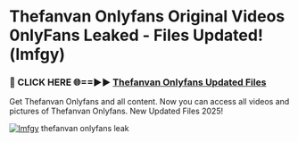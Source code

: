 # Thefanvan Onlyfans Original Videos 0nlyFans Leaked - Files Updated! (lmfgy)

<h3>🔴 CLICK HERE 🌐==►► <a href="https://tinyurl.com/ms9xzufz" rel="nofollow">Thefanvan Onlyfans Updated Files</a></h3>

Get Thefanvan Onlyfans and all content. Now you can access all videos and pictures of Thefanvan Onlyfans. New Updated Files 2025!

[![lmfgy](https://i.imgur.com/ppqm5kG.gif)](https://tinyurl.com/ms9xzufz)
thefanvan onlyfans leak